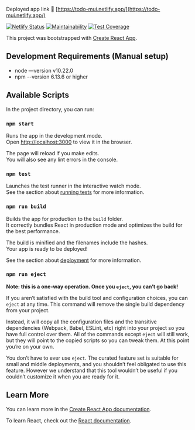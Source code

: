 Deployed app link 🚀 [https://todo-mui.netlify.app/](https://todo-mui.netlify.app/)

[![Netlify Status](https://api.netlify.com/api/v1/badges/541a32b4-06ae-4be1-ba78-9f08aa7fc328/deploy-status)](https://app.netlify.com/sites/todo-mui/deploys) [![Maintainability](https://api.codeclimate.com/v1/badges/c8f332be2d303d5bdac6/maintainability)](https://codeclimate.com/github/leonardolouie/todo-app-mui/maintainability) [![Test Coverage](https://api.codeclimate.com/v1/badges/c8f332be2d303d5bdac6/test_coverage)](https://codeclimate.com/github/leonardolouie/todo-app-mui/test_coverage)

This project was bootstrapped with [Create React App](https://github.com/facebook/create-react-app).

## **Development Requirements (Manual setup)**

- node —version v10.22.0
- npm --version 6.13.6 or higher

## Available Scripts

In the project directory, you can run:

### `npm start`

Runs the app in the development mode.<br>
Open [http://localhost:3000](http://localhost:3000) to view it in the browser.

The page will reload if you make edits.<br>
You will also see any lint errors in the console.

### `npm test`

Launches the test runner in the interactive watch mode.<br>
See the section about [running tests](https://facebook.github.io/create-react-app/docs/running-tests) for more information.

### `npm run build`

Builds the app for production to the `build` folder.<br>
It correctly bundles React in production mode and optimizes the build for the best performance.

The build is minified and the filenames include the hashes.<br>
Your app is ready to be deployed!

See the section about [deployment](https://facebook.github.io/create-react-app/docs/deployment) for more information.

### `npm run eject`

**Note: this is a one-way operation. Once you `eject`, you can’t go back!**

If you aren’t satisfied with the build tool and configuration choices, you can `eject` at any time. This command will remove the single build dependency from your project.

Instead, it will copy all the configuration files and the transitive dependencies (Webpack, Babel, ESLint, etc) right into your project so you have full control over them. All of the commands except `eject` will still work, but they will point to the copied scripts so you can tweak them. At this point you’re on your own.

You don’t have to ever use `eject`. The curated feature set is suitable for small and middle deployments, and you shouldn’t feel obligated to use this feature. However we understand that this tool wouldn’t be useful if you couldn’t customize it when you are ready for it.

## Learn More

You can learn more in the [Create React App documentation](https://facebook.github.io/create-react-app/docs/getting-started).

To learn React, check out the [React documentation](https://reactjs.org/).
